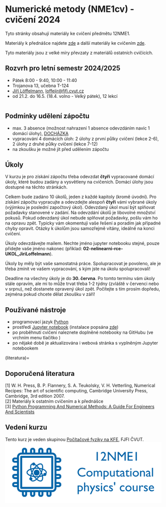 # Numerické metody (NME1cv) - cvičení 2024

Tyto stránky obsahují materiály ke cvičení předmětu 12NME1.

Materiály k přednášce najdete [zde](http://kfe.fjfi.cvut.cz/~vachal/edu/nme/) a další materiály ke cvičením [zde](http://kfe.fjfi.cvut.cz/~vachal/edu/nme/cviceni/).

Tyto materiály jsou z velké míry převzaty z materiálů ostatních cvičících.

## Rozvrh pro letní semestr 2024/2025
* Pátek 8:00 - 9:40, 10:00 - 11:40
* Trojanova 13, učebna T-124
* [Jiří Löffelmann](https://usermap.cvut.cz/profile/7a2ecf76-b3c3-4716-b1b2-cd6859a8e193), [loffejir@fjfi.cvut.cz](mailto:loffejir@fjfi.cvut.cz)
* od 21.2. do 16.5. (18.4. volno - Velký pátek), 12 lekcí

```{tableofcontents}
```

## Podmínky udělení zápočtu
- max. 3 absence (možnost nahrazení 1 absence odevzdáním navíc 1 domácí úlohy), [DOCHÁZKA](https://campuscvut.sharepoint.com/:x:/r/sites/B242-12NME112ANM/Sdilene%20dokumenty/General/dochazka_NME1cv_Pa8_10.xlsx?d=we7f112e301fa46f8a69ee37ef7f7ae7a&csf=1&web=1&e=w8K7KL)
- vypracování 4 domácích úloh: 2 úlohy z první půlky cvičení (lekce 2-6), 2 úlohy z druhé půlky cvičení (lekce 7-12)
- na zkoušku je možné jít před udělením zápočtu

## Úkoly
V kurzu je pro získání zápočtu třeba odevzdat **čtyři** vypracované domácí úkoly, které budou zadány a vysvětleny na cvičeních. Domácí úlohy jsou dostupné na těchto stránkách.

Celkem bude zadáno 10 úkolů, jeden z každé kapitoly (kromě úvodní). Pro získání zápočtu vypracujte a odevzdejte alespoň **čtyři** vámi vybrané úkoly (výjimkou je poslední započtový úkol). Odevzdaný úkol musí být splňovat požadavky stanovené v zadání. Na odevzdání úkolů je libovolné množství pokusů. Pokud odevzdaný úkol nebude splňovat požadavky, pošlu vám ho na opravu zpět. Typicky vám okomentuji vaše řešení a poradím jak případné chyby opravit. Otázky k úkolům jsou samozřejmě vítány, ideálně na konci cvičení.

Úkoly odevzdávejte mailem. Nechte jméno jupyter notebooku stejné, pouze přidejte vaše jméno nakonec (příklad: **02-nelinearni-rce-UKOL_JiriLoffelmann**).

Úkoly by měly být vaše samostatná práce. Spolupracovat je povoleno, ale je třeba zmínit ve vašem vypracování, s kým jste na úkolu spolupracovali!

Deadline na všechny úkoly je do **30. června**. Po tomto termínu vám úkoly stále opravím, ale mi to může trvat třeba 1-2 týdny (zvláště v červenci nebo v srpnu), než dostanete opravený úkol zpět. Počítejte s tím prosím dopředu, zejména pokud chcete dělat zkoušku v září!

## Používané nástroje
- programovací jazyk [Python](https://www.python.org/)
- prostředí [Jupyter notebook](https://jupyter.org/) (instalace popsána [zde](install-all))
- po proběhnutí cvičení naleznete doplněné notebooky na GitHubu (ve vrchním menu tlačítko <i class="fab fa-github" aria-hidden="true"></i>)
- po nějaké době je aktualizována i webová stránka s vyplněným Jupyter notebookem

(literatura)=
## Doporučená literatura
[1] W. H. Press, B. P. Flannery, S. A. Teukolsky, V. H. Vetterling, Numerical Recipes: The art of scientific computing, Cambridge University Press, Cambridge, 3rd edition 2007. \
[2] Materiály k ostatním cvičením a k přednášce \
[3] [Python Programming And Numerical Methods: A Guide For Engineers And Scientists](https://pythonnumericalmethods.studentorg.berkeley.edu/notebooks/Index.html)

## Vedení kurzu
Tento kurz je veden skupinou [Počítačové fyziky na KFE](http://cphys.fjfi.cvut.cz/cphys/index.php?lang=cs), FJFI ČVUT.
[![12NME1, Computational Physics' course logo](images/cphys-logo6.png)](http://cphys.fjfi.cvut.cz/cphys/index.php?lang=cs)